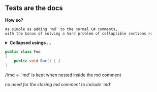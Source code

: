 ## Tests are the docs

**How so?**

    As simple as adding 'md' to the normal C# comments,
    with the bonus of solving a hard problem of collapsible sections >:

<details><summary><strong>Collapsed usings ...</strong></summary>

```
using System;
using System.Text;
```
</details>


```cs
public class Foo
{
    public void Bar() { }
}
```
//md <- 'md' is kept when nested inside the md comment

*no need for the closing md comment to include 'md'*

